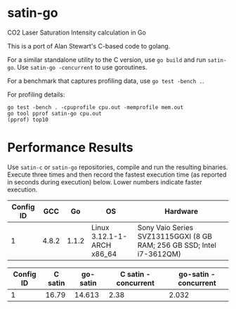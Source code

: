 satin-go
========

CO2 Laser Saturation Intensity calculation in Go

This is a port of Alan Stewart's C-based code to golang.

For a similar standalone utility to the C version, use ``go build`` and run
``satin-go``. Use ``satin-go -concurrent`` to use goroutines.

For a benchmark that captures profiling data, use ``go test -bench .``.

For profiling details:

    go test -bench . -cpuprofile cpu.out -memprofile mem.out
    go tool pprof satin-go cpu.out
    (pprof) top10

Performance Results
===================

Use ``satin-c`` or ``satin-go`` repositories, compile and run the resulting
binaries. Execute three times and then record the fastest execution time (as
reported in seconds during execution) below. Lower numbers indicate faster
execution.

| Config ID | GCC      | Go       | OS                           | Hardware                                                                 |
| --------- | -------- | -------- | ---------------------------- | ------------------------------------------------------------------------ |
| 1         | 4.8.2    | 1.1.2    | Linux 3.12.1-1-ARCH x86_64   | Sony Vaio Series SVZ13115GGXI (8 GB RAM; 256 GB SSD; Intel i7-3612QM)    |

| Config ID | C satin              | go-satin             | C satin -concurrent  | go-satin -concurrent |
| --------- | -------------------- | -------------------- | -------------------- | -------------------- |
| 1         | 16.79                | 14.613               | 2.38                 | 2.032                |


